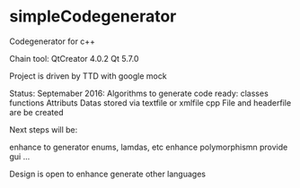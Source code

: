 # simpleCodegenerator
Codegenerator for c++ 


Chain tool:
QtCreator 4.0.2
Qt 5.7.0

Project is driven by TTD with google mock

Status:
Septemaber 2016:
Algorithms to generate code ready:
classes
functions
Attributs
Datas stored via textfile or xmlfile
cpp File and headerfile are be created


Next steps will be:

enhance to generator enums, lamdas, etc
enhance polymorphismn
provide gui
...

Design is open to enhance generate other languages




